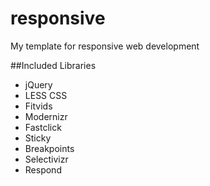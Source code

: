 responsive
==========

My template for responsive web development

##Included Libraries
* jQuery
* LESS CSS
* Fitvids
* Modernizr
* Fastclick
* Sticky
* Breakpoints
* Selectivizr
* Respond
